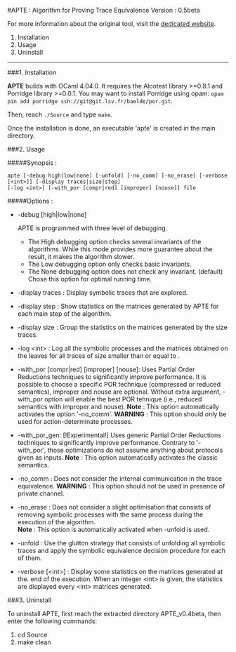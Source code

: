 #APTE : Algorithm for Proving Trace Equivalence
Version : 0.5beta

For more information about the original tool, visit the [dedicated website](http://projects.lsv.ens-cachan.fr/APTE/).

1. Installation
2. Usage 
3. Uninstall

********************************

###1. Installation

 **APTE** builds with OCaml 4.04.0. It requires the Alcotest library >=0.8.1 and Porridge library >=0.0.1.
You may want to install Porridge using opam: `opam pin add porridge ssh://git@git.lsv.fr/baelde/por.git`.

Then, reach `./Source` and type `make`.

Once the installation is done, an executable 'apte' is created in the main directory.

###2. Usage

#####Synopsis :

	apte [-debug high|low|none] [-unfold] [-no_comm] [-no_erase] [-verbose [<int>]] [-display traces|size|step]
	[-log <int>] [-with_por [compr|red] [improper] [nouse]] file

#####Options :

- -debug [high|low|none]

    APTE is programmed with three level of debugging.
    + The High debugging option checks several invariants of the algorithms. While this mode provides more guarantee about the result, it makes the algorithm slower.
    + The Low debugging option only checks basic invariants. 
    + The None debugging option does not check any invariant. (default) Chose this option for optimal running time.

- -display traces : Display symbolic traces that are explored. 

- -display step : Show statistics on the matrices generated by APTE for each main step of the algorithm.

- -display size : Group the statistics on the matrices generated by the size traces.

- -log &lt;int&gt; : Log all the symbolic processes and the matrices obtained on the leaves for all traces of size smaller than or equal to <int>.
-  -with_por [compr|red] [improper] [nouse]: Uses Partial Order Reductions techniques to significantly
          improve performance. It is possible to choose a specific POR technique (compressed
          or reduced semantics), improper and nouse are optional. Without extra argument, -with_por option
          will enable the best POR tehnique (i.e., reduced semantics with improper and nouse).
**Note** : This option automatically activates the option '-no_comm'.
**WARNING** : This option should only be used for action-determinate processes.

- -with_por_gen: [!Experimental!] Uses generic Partial Order Reductions techniques to significantly
            improve performance. Contrary to '-with_por', those optimizations do not assume anything about
            protocols given as inputs.
**Note** : This option automatically activates the classic semantics.								

- -no_comm : Does not consider the internal communication in the trace equivalence.
**WARNING** : This option should not be used in presence of private channel.

- -no_erase : Does not consider a slight optimisation that consists of removing symbolic processes with the same process during the execution of the algorithm.  
**Note** : This option is automatically activated when -unfold is used.

- -unfold : Use the glutton strategy that consists of unfolding all symbolic traces
          and apply the symbolic equivalence decision procedure for each of them.

- -verbose [&lt;int&gt;] : Display some statistics on the matrices generated at the.
          end of the execution. When an integer &lt;int&gt; is given, the statistics are displayed
          every &lt;int&gt; matrices generated.

###3. Uninstall

To uninstall APTE, first reach the extracted directory APTE_v0.4beta, then enter the following commands:

1. cd Source
2. make clean
